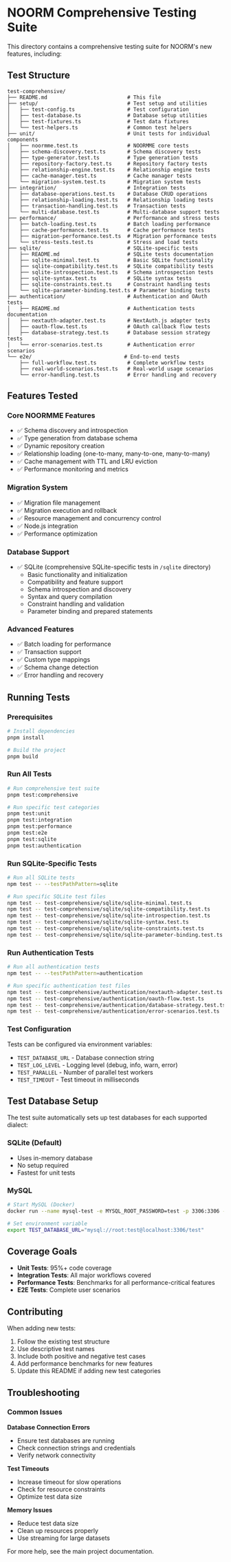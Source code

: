 # NOORM Comprehensive Testing Suite

This directory contains a comprehensive testing suite for NOORM's new features, including:

## Test Structure

```
test-comprehensive/
├── README.md                          # This file
├── setup/                             # Test setup and utilities
│   ├── test-config.ts                 # Test configuration
│   ├── test-database.ts               # Database setup utilities
│   ├── test-fixtures.ts               # Test data fixtures
│   └── test-helpers.ts                # Common test helpers
├── unit/                              # Unit tests for individual components
│   ├── noormme.test.ts                # NOORMME core tests
│   ├── schema-discovery.test.ts       # Schema discovery tests
│   ├── type-generator.test.ts         # Type generation tests
│   ├── repository-factory.test.ts     # Repository factory tests
│   ├── relationship-engine.test.ts    # Relationship engine tests
│   ├── cache-manager.test.ts          # Cache manager tests
│   └── migration-system.test.ts       # Migration system tests
├── integration/                       # Integration tests
│   ├── database-operations.test.ts    # Database CRUD operations
│   ├── relationship-loading.test.ts   # Relationship loading tests
│   ├── transaction-handling.test.ts   # Transaction tests
│   └── multi-database.test.ts         # Multi-database support tests
├── performance/                       # Performance and stress tests
│   ├── batch-loading.test.ts          # Batch loading performance
│   ├── cache-performance.test.ts      # Cache performance tests
│   ├── migration-performance.test.ts  # Migration performance tests
│   └── stress-tests.test.ts           # Stress and load tests
├── sqlite/                            # SQLite-specific tests
│   ├── README.md                      # SQLite tests documentation
│   ├── sqlite-minimal.test.ts         # Basic SQLite functionality
│   ├── sqlite-compatibility.test.ts   # SQLite compatibility tests
│   ├── sqlite-introspection.test.ts   # Schema introspection tests
│   ├── sqlite-syntax.test.ts          # SQLite syntax tests
│   ├── sqlite-constraints.test.ts     # Constraint handling tests
│   └── sqlite-parameter-binding.test.ts # Parameter binding tests
├── authentication/                    # Authentication and OAuth tests
│   ├── README.md                      # Authentication tests documentation
│   ├── nextauth-adapter.test.ts       # NextAuth.js adapter tests
│   ├── oauth-flow.test.ts             # OAuth callback flow tests
│   ├── database-strategy.test.ts      # Database session strategy tests
│   └── error-scenarios.test.ts        # Authentication error scenarios
└── e2e/                              # End-to-end tests
    ├── full-workflow.test.ts          # Complete workflow tests
    ├── real-world-scenarios.test.ts   # Real-world usage scenarios
    └── error-handling.test.ts         # Error handling and recovery

```

## Features Tested

### Core NOORMME Features
- ✅ Schema discovery and introspection
- ✅ Type generation from database schema
- ✅ Dynamic repository creation
- ✅ Relationship loading (one-to-many, many-to-one, many-to-many)
- ✅ Cache management with TTL and LRU eviction
- ✅ Performance monitoring and metrics

### Migration System
- ✅ Migration file management
- ✅ Migration execution and rollback
- ✅ Resource management and concurrency control
- ✅ Node.js integration
- ✅ Performance optimization

### Database Support
- ✅ SQLite (comprehensive SQLite-specific tests in `/sqlite` directory)
  - Basic functionality and initialization
  - Compatibility and feature support
  - Schema introspection and discovery
  - Syntax and query compilation
  - Constraint handling and validation
  - Parameter binding and prepared statements

### Advanced Features
- ✅ Batch loading for performance
- ✅ Transaction support
- ✅ Custom type mappings
- ✅ Schema change detection
- ✅ Error handling and recovery

## Running Tests

### Prerequisites
```bash
# Install dependencies
pnpm install

# Build the project
pnpm build
```

### Run All Tests
```bash
# Run comprehensive test suite
pnpm test:comprehensive

# Run specific test categories
pnpm test:unit
pnpm test:integration
pnpm test:performance
pnpm test:e2e
pnpm test:sqlite
pnpm test:authentication
```

### Run SQLite-Specific Tests
```bash
# Run all SQLite tests
npm test -- --testPathPattern=sqlite

# Run specific SQLite test files
npm test -- test-comprehensive/sqlite/sqlite-minimal.test.ts
npm test -- test-comprehensive/sqlite/sqlite-compatibility.test.ts
npm test -- test-comprehensive/sqlite/sqlite-introspection.test.ts
npm test -- test-comprehensive/sqlite/sqlite-syntax.test.ts
npm test -- test-comprehensive/sqlite/sqlite-constraints.test.ts
npm test -- test-comprehensive/sqlite/sqlite-parameter-binding.test.ts
```

### Run Authentication Tests
```bash
# Run all authentication tests
npm test -- --testPathPattern=authentication

# Run specific authentication test files
npm test -- test-comprehensive/authentication/nextauth-adapter.test.ts
npm test -- test-comprehensive/authentication/oauth-flow.test.ts
npm test -- test-comprehensive/authentication/database-strategy.test.ts
npm test -- test-comprehensive/authentication/error-scenarios.test.ts
```

### Test Configuration
Tests can be configured via environment variables:
- `TEST_DATABASE_URL` - Database connection string
- `TEST_LOG_LEVEL` - Logging level (debug, info, warn, error)
- `TEST_PARALLEL` - Number of parallel test workers
- `TEST_TIMEOUT` - Test timeout in milliseconds

## Test Database Setup

The test suite automatically sets up test databases for each supported dialect:

### SQLite (Default)
- Uses in-memory database
- No setup required
- Fastest for unit tests


### MySQL
```bash
# Start MySQL (Docker)
docker run --name mysql-test -e MYSQL_ROOT_PASSWORD=test -p 3306:3306 -d mysql

# Set environment variable
export TEST_DATABASE_URL="mysql://root:test@localhost:3306/test"
```

## Coverage Goals

- **Unit Tests**: 95%+ code coverage
- **Integration Tests**: All major workflows covered
- **Performance Tests**: Benchmarks for all performance-critical features
- **E2E Tests**: Complete user scenarios

## Contributing

When adding new tests:

1. Follow the existing test structure
2. Use descriptive test names
3. Include both positive and negative test cases
4. Add performance benchmarks for new features
5. Update this README if adding new test categories

## Troubleshooting

### Common Issues

**Database Connection Errors**
- Ensure test databases are running
- Check connection strings and credentials
- Verify network connectivity

**Test Timeouts**
- Increase timeout for slow operations
- Check for resource constraints
- Optimize test data size

**Memory Issues**
- Reduce test data size
- Clean up resources properly
- Use streaming for large datasets

For more help, see the main project documentation.
